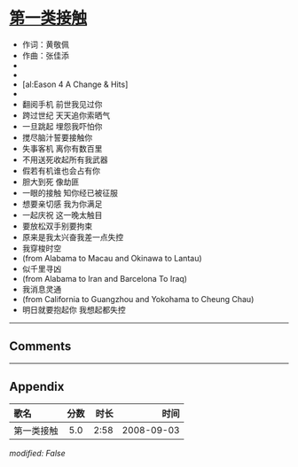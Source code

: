 # [第一类接触](https://music.163.com/song?id=409931783)

* 作词：黄敬佩
* 作曲：张佳添
*
*
* [al:Eason 4 A Change & Hits]
* 
* 翻阅手机 前世我见过你
* 跨过世纪 天天追你索晒气
* 一旦跳起 埋怨我吓怕你
* 搅尽脑汁誓要接触你
* 失事客机 离你有数百里
* 不用送死收起所有我武器
* 假若有机谁也会占有你
* 胆大到死 像劫匪
* 一眼的接触 知你经已被征服
* 想要亲切感 我为你满足
* 一起庆祝 这一晚太触目
* 要放松双手别要拘束
* 原来是我太兴奋我差一点失控
* 我穿梭时空
* (from Alabama to Macau and Okinawa to Lantau)
* 似千里寻凶
* (from Alabama to Iran and Barcelona To Iraq)
* 我消息灵通
* (from California to Guangzhou and Yokohama to Cheung Chau)
* 明日就要抱起你 我想起都失控


---

## Comments


---

## Appendix

|歌名|分数|时长|时间|
|:---|:---:|---:|---:|
|第一类接触|5.0|2:58|2008-09-03

*modified: False*